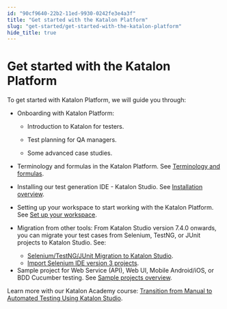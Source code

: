 ```yaml
---
id: "90cf9640-22b2-11ed-9930-0242fe3e4a3f"
title: "Get started with the Katalon Platform"
slug: "get-started/get-started-with-the-katalon-platform"
hide_title: true
---
```


# <a id="id" class="anchor_top_offset"/><a id="ariaid-title1" class="anchor_top_offset"/>Get started with the <span xmlns="http://www.w3.org/1999/xhtml" className="ph">Katalon Platform</span> 

<p xmlns="http://www.w3.org/1999/xhtml" className="p">To get started with <span className="ph">Katalon Platform</span>, we will guide you through:</p> 
<ul xmlns="http://www.w3.org/1999/xhtml" className="ul"><li className="li">Onboarding with <span className="ph">Katalon Platform</span>:<ul className="ul"><li className="li"><p className="p">Introduction to Katalon for testers.</p></li><li className="li"><p className="p">Test planning for QA managers.</p></li><li className="li"><p className="p">Some advanced case studies.</p></li></ul></li><li className="li"><p className="p">Terminology and formulas in the <span className="ph">Katalon Platform</span>. See <a className="xref" href="/get-started/terminology-and-formulas">Terminology and formulas</a>.</p></li><li className="li"><p className="p">Installing our test generation IDE - Katalon Studio. See <a className="xref" href="/get-started/katalon-studio-installation/katalon-studio-installation-overview">Installation overview</a>.</p></li><li className="li"><p className="p">Setting up your workspace to start working with the Katalon Platform. See <a className="xref" href="/get-started/set-up-your-workspace/set-up-your-workspace">Set up your workspace</a>.</p></li><li className="li"><div className="p">Migration from other tools: From <span className="ph">Katalon Studio</span> version 7.4.0 onwards, you can migrate your test cases from Selenium, TestNG, or JUnit projects to <span className="ph">Katalon Studio</span>. See:<ul className="ul"><li className="li"><a className="xref" href="/get-started/set-up-your-workspace/migration-from-other-tools/seleniumtestngjunit-migration-to-katalon-studio">Selenium/TestNG/JUnit Migration to <span className="ph">Katalon Studio</span></a>.</li><li className="li"><a className="xref" href="/get-started/set-up-your-workspace/migration-from-other-tools/import-selenium-ide-version-3-projects-to-katalon-studio">Import Selenium IDE version 3 projects</a>.</li></ul></div></li><li className="li">Sample project for Web Service (API), Web UI, Mobile Android/iOS, or BDD Cucumber testing. See <a className="xref" href="/get-started/sample-projects/sample-projects-overview">Sample projects overview</a>.</li></ul> 
<p xmlns="http://www.w3.org/1999/xhtml" className="p">Learn more with our Katalon Academy course: <a className="xref j-external-link" href="https://academy.katalon.com/courses/manual-transit-automation-testing/?utm_source=kat_docs&utm_medium=get_started_overview" target="_blank">Transition from Manual to Automated Testing Using Katalon Studio</a>.</p> 
